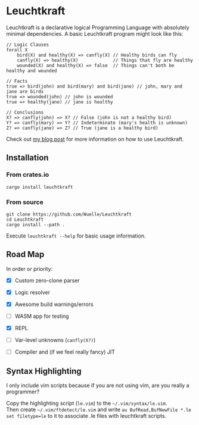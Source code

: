 # Leuchtkraft
Leuchtkraft is a declarative logical Programming Language with absolutely minimal
dependencies.
A basic Leuchtkraft program might look like this:
```
// Logic Clauses
forall X
    bird(X) and healthy(X) => canfly(X) // Healthy birds can fly
    canfly(X) => healthy(X)             // Things that fly are healthy
    wounded(X) and healthy(X) => false  // Things can't both be healthy and wounded

// Facts
true => bird(john) and bird(mary) and bird(jane) // john, mary and jane are birds
true => wounded(john) // john is wounded
true => healthy(jane) // jane is healthy

// Conclusions
X? => canfly(john) => X? // False (john is not a healthy bird)
Y? => canfly(mary) => Y? // Indeterminate (mary's health is unknown)
Z? => canfly(jane) => Z? // True (jane is a healthy bird)
```

Check out [my blog post](https://wuelle.dev/blog/posts/leuchtkraft/) for more
information on how to use Leuchtkraft.

## Installation
### From crates.io
```
cargo install leuchtkraft
```
### From source
```
git clone https://github.com/Wuelle/Leuchtkraft
cd Leuchtkraft
cargo install --path .
```

Execute `leuchtkraft --help` for basic usage information.

## Road Map
In order or priority: 
- [x] Custom zero-clone parser
- [x] Logic resolver
- [x] Awesome build warnings/errors
- [ ] WASM app for testing
- [x] REPL
- [ ] Var-level unknowns (`canfly(X?)`)
- [ ] Compiler and (if we feel really fancy) JIT


## Syntax Highlighting
I only include vim scripts because if you are not using vim, are you really a programmer?

Copy the highlighting script (`le.vim`) to the `~/.vim/syntax/le.vim`.</br>
Then create `~/.vim/ftdetect/le.vim` and write 
`au BufRead,BufNewFile *.le set filetype=le` to it to associate .le files 
with leuchtkraft scripts.
